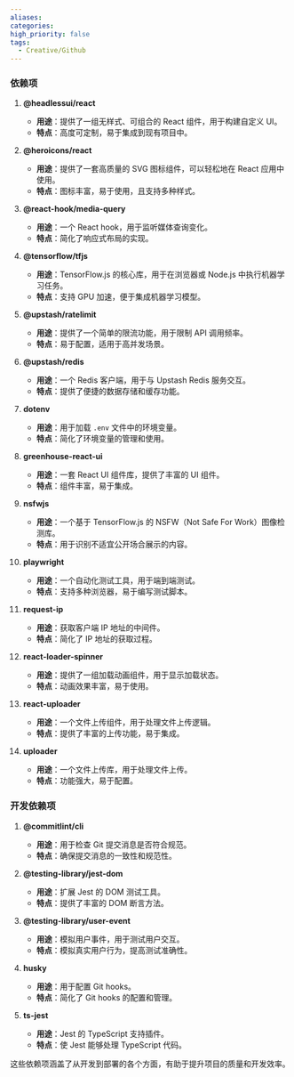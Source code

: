 ```yaml
---
aliases: 
categories: 
high_priority: false
tags:
  - Creative/Github
---
```

### 依赖项

1. **@headlessui/react**
    
    - **用途**：提供了一组无样式、可组合的 React 组件，用于构建自定义 UI。
    - **特点**：高度可定制，易于集成到现有项目中。
2. **@heroicons/react**
    
    - **用途**：提供了一套高质量的 SVG 图标组件，可以轻松地在 React 应用中使用。
    - **特点**：图标丰富，易于使用，且支持多种样式。
3. **@react-hook/media-query**
    
    - **用途**：一个 React hook，用于监听媒体查询变化。
    - **特点**：简化了响应式布局的实现。
4. **@tensorflow/tfjs**
    
    - **用途**：TensorFlow.js 的核心库，用于在浏览器或 Node.js 中执行机器学习任务。
    - **特点**：支持 GPU 加速，便于集成机器学习模型。
5. **@upstash/ratelimit**
    
    - **用途**：提供了一个简单的限流功能，用于限制 API 调用频率。
    - **特点**：易于配置，适用于高并发场景。
6. **@upstash/redis**
    
    - **用途**：一个 Redis 客户端，用于与 Upstash Redis 服务交互。
    - **特点**：提供了便捷的数据存储和缓存功能。
7. **dotenv**
    
    - **用途**：用于加载 `.env` 文件中的环境变量。
    - **特点**：简化了环境变量的管理和使用。
8. **greenhouse-react-ui**
    
    - **用途**：一套 React UI 组件库，提供了丰富的 UI 组件。
    - **特点**：组件丰富，易于集成。
9. **nsfwjs**
    
    - **用途**：一个基于 TensorFlow.js 的 NSFW（Not Safe For Work）图像检测库。
    - **特点**：用于识别不适宜公开场合展示的内容。
10. **playwright**
    
    - **用途**：一个自动化测试工具，用于端到端测试。
    - **特点**：支持多种浏览器，易于编写测试脚本。
11. **request-ip**
    
    - **用途**：获取客户端 IP 地址的中间件。
    - **特点**：简化了 IP 地址的获取过程。
12. **react-loader-spinner**
    
    - **用途**：提供了一组加载动画组件，用于显示加载状态。
    - **特点**：动画效果丰富，易于使用。
13. **react-uploader**
    
    - **用途**：一个文件上传组件，用于处理文件上传逻辑。
    - **特点**：提供了丰富的上传功能，易于集成。
14. **uploader**
    
    - **用途**：一个文件上传库，用于处理文件上传。
    - **特点**：功能强大，易于配置。

### 开发依赖项

1. **@commitlint/cli**
    
    - **用途**：用于检查 Git 提交消息是否符合规范。
    - **特点**：确保提交消息的一致性和规范性。

2. **@testing-library/jest-dom**
    
    - **用途**：扩展 Jest 的 DOM 测试工具。
    - **特点**：提供了丰富的 DOM 断言方法。
3. **@testing-library/user-event**
    
    - **用途**：模拟用户事件，用于测试用户交互。
    - **特点**：模拟真实用户行为，提高测试准确性。

4. **husky**
    
    - **用途**：用于配置 Git hooks。
    - **特点**：简化了 Git hooks 的配置和管理。

5. **ts-jest**
    
    - **用途**：Jest 的 TypeScript 支持插件。
    - **特点**：使 Jest 能够处理 TypeScript 代码。

这些依赖项涵盖了从开发到部署的各个方面，有助于提升项目的质量和开发效率。